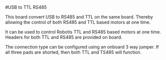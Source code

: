 #USB to TTL RS485


This board convert USB to RS485 and TTL on the same board. Thereby allowing the control of both RS485 and TTL based motors at one time. 

It can be used to control Robotis TTL and RS485 based motors at one time. Headers for both TTL and RS485 are provided on board. 

The connection type can be configured using an onboard 3 way jumper. If all three pads are shorted, then both TTL and TS485 will function.
